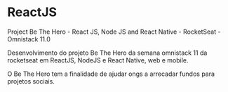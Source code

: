 # ReactJS
Project Be The Hero - React JS, Node JS and React Native - RocketSeat - Omnistack 11.0

Desenvolvimento do projeto Be The Hero da semana omnistack 11 da rocketseat em ReactJS, NodeJS e React Native, web e mobile.

O Be The Hero tem a finalidade de ajudar ongs a arrecadar fundos para projetos sociais.
